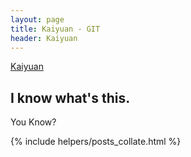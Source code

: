 ```yaml
---
layout: page
title: Kaiyuan - GIT
header: Kaiyuan
---
```


[Kaiyuan](http://boxks.com)

## I know what's this. 

You Know?


{% include helpers/posts_collate.html %}
